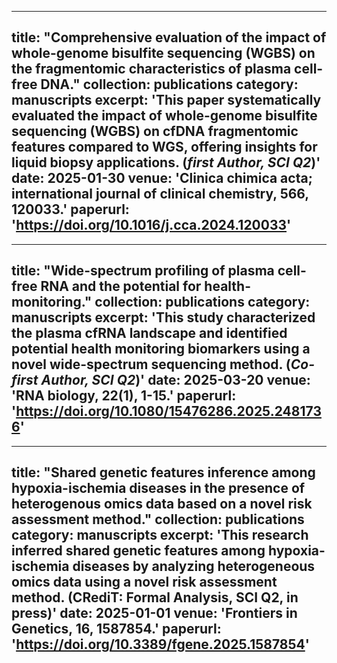 
---
title: "Comprehensive evaluation of the impact of whole-genome bisulfite sequencing (WGBS) on the fragmentomic characteristics of plasma cell-free DNA."
collection: publications
category: manuscripts
excerpt: 'This paper systematically evaluated the impact of whole-genome bisulfite sequencing (WGBS) on cfDNA fragmentomic features compared to WGS, offering insights for liquid biopsy applications. (*first Author, SCI Q2*)'
date: 2025-01-30
venue: 'Clinica chimica acta; international journal of clinical chemistry, 566, 120033.'
paperurl: 'https://doi.org/10.1016/j.cca.2024.120033'
---

---
title: "Wide-spectrum profiling of plasma cell-free RNA and the potential for health-monitoring."
collection: publications
category: manuscripts
excerpt: 'This study characterized the plasma cfRNA landscape and identified potential health monitoring biomarkers using a novel wide-spectrum sequencing method. (*Co-first Author, SCI Q2*)'
date: 2025-03-20
venue: 'RNA biology, 22(1), 1-15.'
paperurl: 'https://doi.org/10.1080/15476286.2025.2481736'
---

---
title: "Shared genetic features inference among hypoxia-ischemia diseases in the presence of heterogenous omics data based on a novel risk assessment method."
collection: publications
category: manuscripts
excerpt: 'This research inferred shared genetic features among hypoxia-ischemia diseases by analyzing heterogeneous omics data using a novel risk assessment method. (CRediT: Formal Analysis, SCI Q2, in press)'
date: 2025-01-01
venue: 'Frontiers in Genetics, 16, 1587854.'
paperurl: 'https://doi.org/10.3389/fgene.2025.1587854'
---
